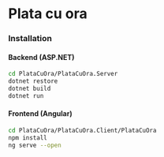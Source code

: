 # Plata cu ora

### Installation

#### Backend (ASP.NET)

```bash
cd PlataCuOra/PlataCuOra.Server
dotnet restore
dotnet build
dotnet run
```


#### Frontend (Angular)
```bash
cd PlataCuOra/PlataCuOra.Client/PlataCuOra
npm install
ng serve --open
```
